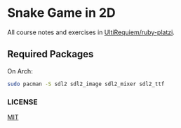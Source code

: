 # Snake Game in 2D

All course notes and exercises in
[UltiRequiem/ruby-platzi](https://github.com/UltiRequiem/ruby-platzi).

## Required Packages

On Arch:

```bash
sudo pacman -S sdl2 sdl2_image sdl2_mixer sdl2_ttf
```

### LICENSE

[MIT](./LICENSE)
